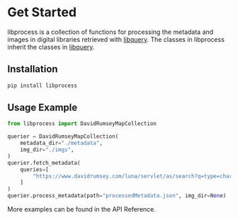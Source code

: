 # Get Started

libprocess is a collection of functions for processing the metadata and images in digital libraries retrieved with [libquery](https://github.com/oldvis/libquery).
The classes in libprocess inherit the classes in [libquery](https://github.com/oldvis/libquery).

## Installation

```sh
pip install libprocess
```

## Usage Example

```python
from libprocess import DavidRumseyMapCollection

querier = DavidRumseyMapCollection(
    metadata_dir="./metadata",
    img_dir="./imgs",
)
querier.fetch_metadata(
    queries=[
        "https://www.davidrumsey.com/luna/servlet/as/search?q=type=chart",
    ]
)
querier.process_metadata(path="processedMetadata.json", img_dir=None)
```

More examples can be found in the API Reference.
